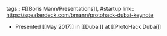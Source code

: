 tags:: #[[Boris Mann/Presentations]], #startup
link:: https://speakerdeck.com/bmann/protohack-dubai-keynote

- Presented [[May 2017]] in [[Dubai]] at [[ProtoHack Dubai]]
